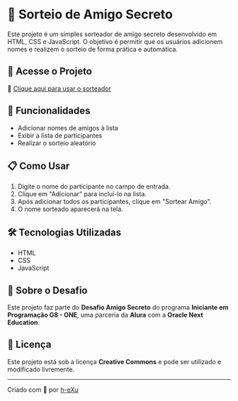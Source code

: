 # 🎁 Sorteio de Amigo Secreto

Este projeto é um simples sorteador de amigo secreto desenvolvido em HTML, CSS e JavaScript. O objetivo é permitir que os usuários adicionem nomes e realizem o sorteio de forma prática e automática.

## 🚀 Acesse o Projeto

🔗 [Clique aqui para usar o sorteador](https://h-eXu.github.io/challenge-amigo-secreto_pt/)

## 📌 Funcionalidades
- Adicionar nomes de amigos à lista
- Exibir a lista de participantes
- Realizar o sorteio aleatório

## 📋 Como Usar
1. Digite o nome do participante no campo de entrada.
2. Clique em "Adicionar" para incluí-lo na lista.
3. Após adicionar todos os participantes, clique em "Sortear Amigo".
4. O nome sorteado aparecerá na tela.

## 🛠️ Tecnologias Utilizadas
- HTML
- CSS
- JavaScript

## 🎯 Sobre o Desafio
Este projeto faz parte do **Desafio Amigo Secreto** do programa **Iniciante em Programação G8 - ONE**, uma parceria da **Alura** com a **Oracle Next Education**.

## 📜 Licença
Este projeto está sob a licença **Creative Commons** e pode ser utilizado e modificado livremente.

---

Criado com 💙 por [h-eXu](https://github.com/h-eXu)


